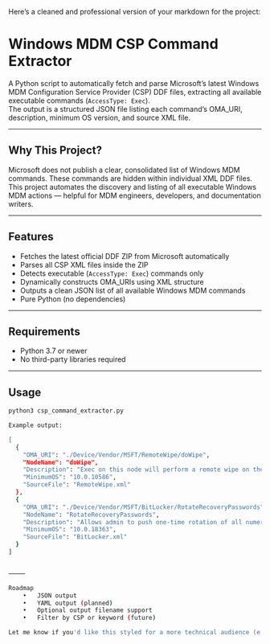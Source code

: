 Here’s a cleaned and professional version of your markdown for the project:

# Windows MDM CSP Command Extractor

A Python script to automatically fetch and parse Microsoft’s latest Windows MDM Configuration Service Provider (CSP) DDF files, extracting all available executable commands (`AccessType: Exec`).  
The output is a structured JSON file listing each command’s OMA_URI, description, minimum OS version, and source XML file.

---

## Why This Project?

Microsoft does not publish a clear, consolidated list of Windows MDM commands. These commands are hidden within individual XML DDF files.  
This project automates the discovery and listing of all executable Windows MDM actions — helpful for MDM engineers, developers, and documentation writers.

---

## Features

- Fetches the latest official DDF ZIP from Microsoft automatically  
- Parses all CSP XML files inside the ZIP  
- Detects executable (`AccessType: Exec`) commands only  
- Dynamically constructs OMA_URIs using XML structure  
- Outputs a clean JSON list of all available Windows MDM commands  
- Pure Python (no dependencies)

---

## Requirements

- Python 3.7 or newer  
- No third-party libraries required

---

## Usage

```bash
python3 csp_command_extractor.py

Example output:

[
  {
    "OMA_URI": "./Device/Vendor/MSFT/RemoteWipe/doWipe",
    "NodeName": "doWipe",
    "Description": "Exec on this node will perform a remote wipe on the device. The return status code shows whether the device accepted the Exec command.",
    "MinimumOS": "10.0.10586",
    "SourceFile": "RemoteWipe.xml"
  },
  {
    "OMA_URI": "./Device/Vendor/MSFT/BitLocker/RotateRecoveryPasswords",
    "NodeName": "RotateRecoveryPasswords",
    "Description": "Allows admin to push one-time rotation of all numeric recovery passwords...",
    "MinimumOS": "10.0.18363",
    "SourceFile": "BitLocker.xml"
  }
]


⸻

Roadmap
	•	JSON output
	•	YAML output (planned)
	•	Optional output filename support
	•	Filter by CSP or keyword (future)

Let me know if you'd like this styled for a more technical audience (e.g., adding badges, contributing sections, etc.).
